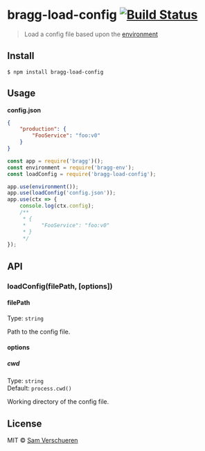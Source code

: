 # bragg-load-config [![Build Status](https://travis-ci.org/SamVerschueren/bragg-load-config.svg?branch=master)](https://travis-ci.org/SamVerschueren/bragg-load-config)

> Load a config file based upon the [environment](https://github.com/SamVerschueren/bragg-env)


## Install

```
$ npm install bragg-load-config
```


## Usage

**config.json**
```json
{
	"production": {
		"FooService": "foo:v0"
	}
}
```

```js
const app = require('bragg')();
const environment = require('bragg-env');
const loadConfig = require('bragg-load-config');

app.use(environment());
app.use(loadConfig('config.json'));
app.use(ctx => {
	console.log(ctx.config);
	/**
	 * {
	 *     "FooService": "foo:v0"
	 * }
	 */
});
```


## API

### loadConfig(filePath, [options])

#### filePath

Type: `string`

Path to the config file.

#### options

##### cwd

Type: `string`<br>
Default: `process.cwd()`

Working directory of the config file.


## License

MIT © [Sam Verschueren](https://github.com/SamVerschueren)
